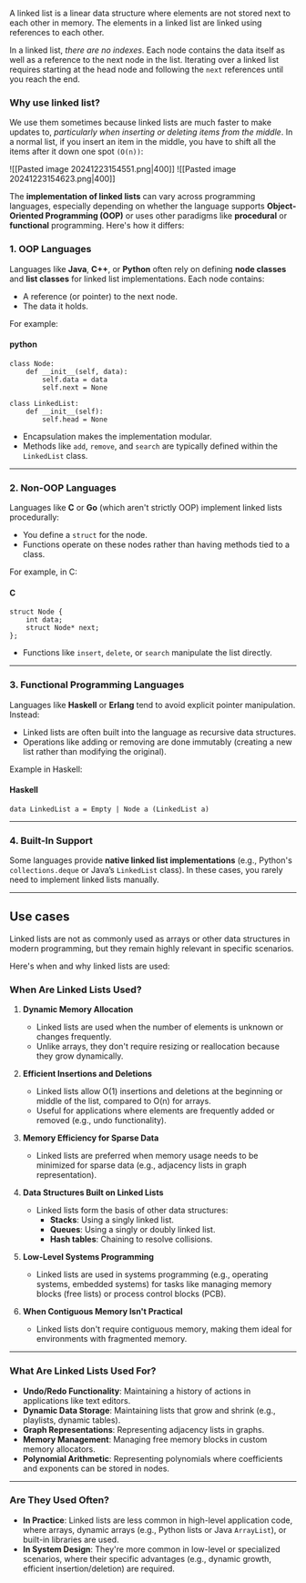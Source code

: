 A linked list is a linear data structure where elements are not stored next to each other in memory. The elements in a linked list are linked using references to each other.

In a linked list, _there are no indexes_. Each node contains the data itself as well as a reference to the next node in the list. Iterating over a linked list requires starting at the head node and following the `next` references until you reach the end.

### Why use linked list?

We use them sometimes because linked lists are much faster to make updates to, _particularly when inserting or deleting items from the middle_. In a normal list, if you insert an item in the middle, you have to shift all the items after it down one spot `(O(n))`:

![[Pasted image 20241223154551.png|400]]
![[Pasted image 20241223154623.png|400]]

The **implementation of linked lists** can vary across programming languages, especially depending on whether the language supports **Object-Oriented Programming (OOP)** or uses other paradigms like **procedural** or **functional** programming. Here's how it differs:

### **1. OOP Languages**

Languages like **Java**, **C++**, or **Python** often rely on defining **node classes** and **list classes** for linked list implementations. Each node contains:

- A reference (or pointer) to the next node.
- The data it holds.

For example:
#### python
```
class Node:
    def __init__(self, data):
        self.data = data
        self.next = None

class LinkedList:
    def __init__(self):
        self.head = None
```

- Encapsulation makes the implementation modular.
- Methods like `add`, `remove`, and `search` are typically defined within the `LinkedList` class.

---

### **2. Non-OOP Languages**

Languages like **C** or **Go** (which aren't strictly OOP) implement linked lists procedurally:

- You define a `struct` for the node.
- Functions operate on these nodes rather than having methods tied to a class.

For example, in C:
#### C
```
struct Node {
    int data;
    struct Node* next;
};
```

- Functions like `insert`, `delete`, or `search` manipulate the list directly.

---

### **3. Functional Programming Languages**

Languages like **Haskell** or **Erlang** tend to avoid explicit pointer manipulation. Instead:

- Linked lists are often built into the language as recursive data structures.
- Operations like adding or removing are done immutably (creating a new list rather than modifying the original).

Example in Haskell:
#### Haskell
```
data LinkedList a = Empty | Node a (LinkedList a)
```


---

### **4. Built-In Support**

Some languages provide **native linked list implementations** (e.g., Python's `collections.deque` or Java’s `LinkedList` class). In these cases, you rarely need to implement linked lists manually.

---

## **Use cases**
Linked lists are not as commonly used as arrays or other data structures in modern programming, but they remain highly relevant in specific scenarios. 

Here's when and why linked lists are used:

### **When Are Linked Lists Used?**

1. **Dynamic Memory Allocation**
    
    - Linked lists are used when the number of elements is unknown or changes frequently.
    - Unlike arrays, they don't require resizing or reallocation because they grow dynamically.
2. **Efficient Insertions and Deletions**
    
    - Linked lists allow O(1) insertions and deletions at the beginning or middle of the list, compared to O(n) for arrays.
    - Useful for applications where elements are frequently added or removed (e.g., undo functionality).
3. **Memory Efficiency for Sparse Data**
    
    - Linked lists are preferred when memory usage needs to be minimized for sparse data (e.g., adjacency lists in graph representation).
4. **Data Structures Built on Linked Lists**
    
    - Linked lists form the basis of other data structures:
        - **Stacks**: Using a singly linked list.
        - **Queues**: Using a singly or doubly linked list.
        - **Hash tables**: Chaining to resolve collisions.
5. **Low-Level Systems Programming**
    
    - Linked lists are used in systems programming (e.g., operating systems, embedded systems) for tasks like managing memory blocks (free lists) or process control blocks (PCB).
6. **When Contiguous Memory Isn't Practical**
    
    - Linked lists don't require contiguous memory, making them ideal for environments with fragmented memory.

---

### **What Are Linked Lists Used For?**

- **Undo/Redo Functionality**: Maintaining a history of actions in applications like text editors.
- **Dynamic Data Storage**: Maintaining lists that grow and shrink (e.g., playlists, dynamic tables).
- **Graph Representations**: Representing adjacency lists in graphs.
- **Memory Management**: Managing free memory blocks in custom memory allocators.
- **Polynomial Arithmetic**: Representing polynomials where coefficients and exponents can be stored in nodes.

---

### **Are They Used Often?**

- **In Practice**: Linked lists are less common in high-level application code, where arrays, dynamic arrays (e.g., Python lists or Java `ArrayList`), or built-in libraries are used.
- **In System Design**: They're more common in low-level or specialized scenarios, where their specific advantages (e.g., dynamic growth, efficient insertion/deletion) are required.